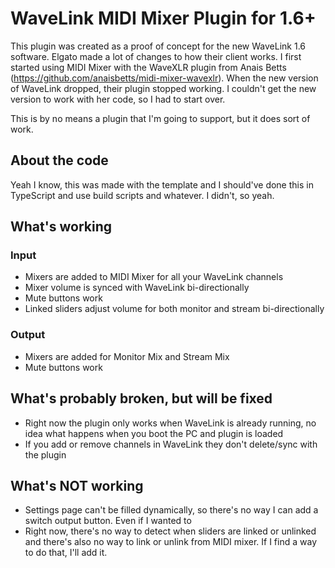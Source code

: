 # WaveLink MIDI Mixer Plugin for 1.6+

This plugin was created as a proof of concept for the new WaveLink 1.6 software. Elgato made a lot of changes to how their client works. I first started using MIDI Mixer with the WaveXLR plugin from Anais Betts (https://github.com/anaisbetts/midi-mixer-wavexlr). When the new version of WaveLink dropped, their plugin stopped working. I couldn't get the new version to work with her code, so I had to start over.

This is by no means a plugin that I'm going to support, but it does sort of work.

## About the code

Yeah I know, this was made with the template and I should've done this in TypeScript and use build scripts and whatever. I didn't, so yeah.

## What's working

### Input
- Mixers are added to MIDI Mixer for all your WaveLink channels
- Mixer volume is synced with WaveLink bi-directionally
- Mute buttons work
- Linked sliders adjust volume for both monitor and stream bi-directionally

### Output
- Mixers are added for Monitor Mix and Stream Mix
- Mute buttons work

## What's probably broken, but will be fixed
- Right now the plugin only works when WaveLink is already running, no idea what happens when you boot the PC and plugin is loaded
- If you add or remove channels in WaveLink they don't delete/sync with the plugin

## What's NOT working
- Settings page can't be filled dynamically, so there's no way I can add a switch output button. Even if I wanted to
- Right now, there's no way to detect when sliders are linked or unlinked and there's also no way to link or unlink from MIDI mixer. If I find a way to do that, I'll add it.